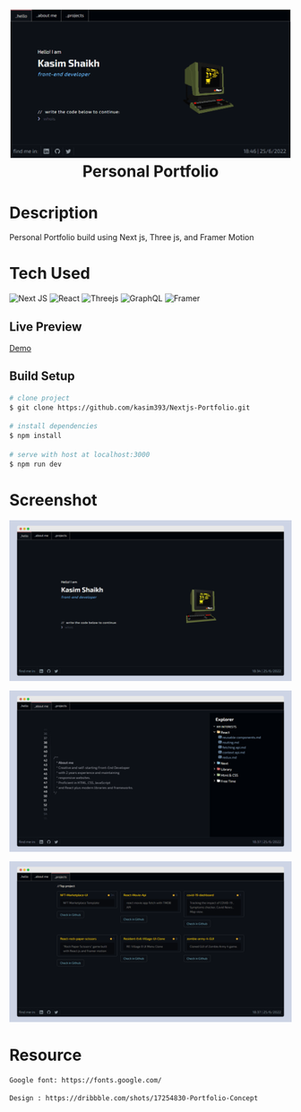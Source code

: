 <div align="center">
      <h1> <img src="https://raw.githubusercontent.com/kasim393/assets/main/nextjs-portfolio/ss4.png" width="500px"><br/>Personal Portfolio</h1>
     </div>

# Description

Personal Portfolio build using Next js, Three js, and Framer Motion

# Tech Used

![Next JS](https://img.shields.io/badge/Next-black?style=for-the-badge&logo=next.js&logoColor=white)
![React](https://img.shields.io/badge/react-%2320232a.svg?style=for-the-badge&logo=react&logoColor=%2361DAFB)
![Threejs](https://img.shields.io/badge/threejs-black?style=for-the-badge&logo=three.js&logoColor=white)
![GraphQL](https://img.shields.io/badge/-GraphQL-E10098?style=for-the-badge&logo=graphql&logoColor=white)
![Framer](https://img.shields.io/badge/Framer-black?style=for-the-badge&logo=framer&logoColor=blue)

## Live Preview

[Demo](https://nextjs-portfolio-kasim393.vercel.app/)

## Build Setup

```bash
# clone project
$ git clone https://github.com/kasim393/Nextjs-Portfolio.git

# install dependencies
$ npm install

# serve with host at localhost:3000
$ npm run dev
```

# Screenshot

!["Portfolio Website"](https://raw.githubusercontent.com/kasim393/assets/main/nextjs-portfolio/ss1.png)

!["Portfolio Website"](https://raw.githubusercontent.com/kasim393/assets/main/nextjs-portfolio/ss2.png)

!["Portfolio Website"](https://raw.githubusercontent.com/kasim393/assets/main/nextjs-portfolio/ss3.png)

# Resource

    Google font: https://fonts.google.com/

    Design : https://dribbble.com/shots/17254830-Portfolio-Concept
